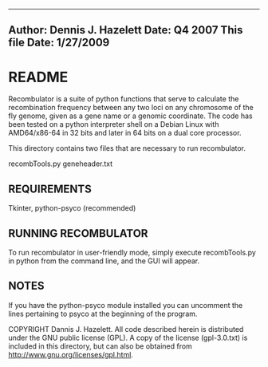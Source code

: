 --------------------------
Author: Dennis J. Hazelett
Date: Q4 2007
This file Date: 1/27/2009
--------------------------

# README

Recombulator is a suite of python functions that serve to calculate
the recombination frequency between any two loci on any chromosome of
the fly genome, given as a gene name or a genomic coordinate. The code
has been tested on a python interpreter shell on a Debian Linux with
AMD64/x86-64 in 32 bits and later in 64 bits on a dual core processor.

This directory contains two files that are necessary to run
recombulator.

recombTools.py
geneheader.txt

## REQUIREMENTS

Tkinter, python-psyco (recommended)

## RUNNING RECOMBULATOR

To run recombulator in user-friendly mode, simply execute
recombTools.py in python from the command line, and the GUI will
appear.

## NOTES 

If you have the python-psyco module installed you can uncomment the
lines pertaining to psyco at the beginning of the program.

COPYRIGHT Dannis J. Hazelett. All code described herein is distributed
under the GNU public license (GPL). A copy of the license
(gpl-3.0.txt) is included in this directory, but can also be obtained
from http://www.gnu.org/licenses/gpl.html.
